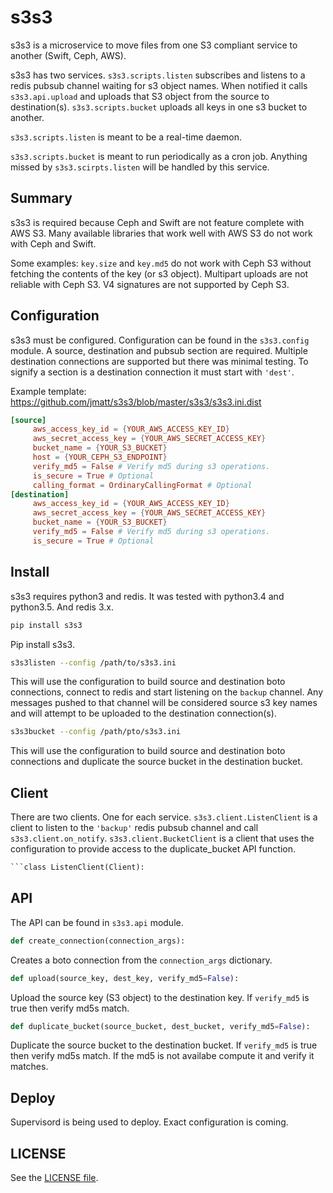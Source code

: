 s3s3
====

s3s3 is a microservice to move files from one S3 compliant service to another (Swift, Ceph, AWS).

s3s3 has two services. `s3s3.scripts.listen` subscribes and listens to a redis pubsub channel waiting for s3 object names. When notified it calls `s3s3.api.upload` and uploads that S3 object from the source to destination(s). `s3s3.scripts.bucket` uploads all keys in one s3 bucket to another.

`s3s3.scripts.listen` is meant to be a real-time daemon.

`s3s3.scripts.bucket` is meant to run periodically as a cron job. Anything missed by `s3s3.scirpts.listen` will be handled by this service.

## Summary ##

s3s3 is required because Ceph and Swift are not feature complete with AWS S3. Many available libraries that work well with AWS S3 do not work with Ceph and Swift.

Some examples: `key.size` and `key.md5` do not work with Ceph S3 without fetching the contents of the key (or s3 object). Multipart uploads are not reliable with Ceph S3. V4 signatures are not supported by Ceph S3.

## Configuration ##

s3s3 must be configured. Configuration can be found in the `s3s3.config` module. A source, destination and pubsub section are required. Multiple destination connections are supported but there was minimal testing. To signify a section is a destination connection it must start with `'dest'`.

Example template: https://github.com/jmatt/s3s3/blob/master/s3s3/s3s3.ini.dist

```conf
[source]
     aws_access_key_id = {YOUR_AWS_ACCESS_KEY_ID}
     aws_secret_access_key = {YOUR_AWS_SECRET_ACCESS_KEY}
     bucket_name = {YOUR_S3_BUCKET}
     host = {YOUR_CEPH_S3_ENDPOINT}
     verify_md5 = False # Verify md5 during s3 operations. 
     is_secure = True # Optional
     calling_format = OrdinaryCallingFormat # Optional
[destination]
     aws_access_key_id = {YOUR_AWS_ACCESS_KEY_ID}
     aws_secret_access_key = {YOUR_AWS_SECRET_ACCESS_KEY}
     bucket_name = {YOUR_S3_BUCKET}
     verify_md5 = False # Verify md5 during s3 operations. 
     is_secure = True # Optional
```
## Install ##

s3s3 requires python3 and redis. It was tested with python3.4 and python3.5. And redis 3.x.
```bash
pip install s3s3
```
Pip install s3s3.

```bash
s3s3listen --config /path/to/s3s3.ini
```
This will use the configuration to build source and destination boto connections, connect to redis and start listening on the `backup` channel. Any messages pushed to that channel will be considered source s3 key names and will attempt to be uploaded to the destination connection(s).

```bash
s3s3bucket --config /path/pto/s3s3.ini
```
This will use the configuration to build source and destination boto connections and duplicate the source bucket in the destination bucket.

## Client ##
There are two clients. One for each service. `s3s3.client.ListenClient` is a client to listen to the `'backup'` redis pubsub channel and call `s3s3.client.on_notify`. `s3s3.client.BucketClient` is a client that uses the configuration to provide access to the duplicate_bucket API function.

```python
```class ListenClient(Client):
```

## API ##

The API can be found in `s3s3.api` module.

```python
def create_connection(connection_args):
``` 
Creates a boto connection from the `connection_args` dictionary.

```python
def upload(source_key, dest_key, verify_md5=False):
```
Upload the source key (S3 object) to the destination key. If `verify_md5` is true then verify md5s match.

```python
def duplicate_bucket(source_bucket, dest_bucket, verify_md5=False):
````
Duplicate the source bucket to the destination bucket. If `verify_md5` is true then verify md5s match. If the md5 is not availabe compute it and verify it matches.

## Deploy ##

Supervisord is being used to deploy. Exact configuration is coming.

## LICENSE ##

See the [LICENSE file](/LICENSE).
